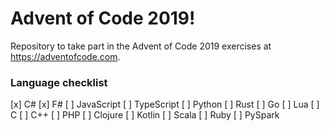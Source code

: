 # Advent of Code 2019!

Repository to take part in the Advent of Code 2019 exercises at https://adventofcode.com.

### Language checklist

[x] C#
[x] F#
[ ] JavaScript
[ ] TypeScript
[ ] Python
[ ] Rust
[ ] Go
[ ] Lua
[ ] C
[ ] C++
[ ] PHP
[ ] Clojure
[ ] Kotlin
[ ] Scala
[ ] Ruby
[ ] PySpark
